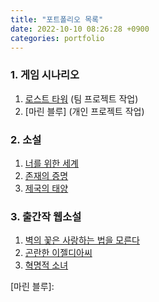 ```yaml
---
title: "포트폴리오 목록"
date: 2022-10-10 08:26:28 +0900
categories: portfolio 
---
```

### 1. 게임 시나리오
  1. [로스트 타워] (팀 프로젝트 작업)
  2. [마린 블루] (개인 프로젝트 작업)

### 2. 소설
  1. [너를 위한 세계]
  2. [존재의 증명]
  3. [제국의 태양]

### 3. 출간작 웹소설
1. [벽의 꽃은 사랑하는 법을 모른다]
2. [곤란한 이젤디아씨]
3. [혁명적 소녀]

  [너를 위한 세계]: https://bloodfairy.github.io/portfolio_romancefantasy_novel/novel1/
  [존재의 증명]: https://bloodfairy.github.io/portfolio_romancefantasy_novel/novel2/
  [제국의 태양]: https://bloodfairy.github.io/portfolio_romancefantasy_novel/novel3/
  [로스트 타워]: https://bloodfairy.github.io/portfolio_scenario/scenario1/
  [벽의 꽃은 사랑하는 법을 모른다]: https://page.kakao.com/content/48703580
  [곤란한 이젤디아씨]: https://series.naver.com/novel/detail.series?productNo=4358389
  [혁명적 소녀]: https://page.kakao.com/content/53484141
  [마린 블루]:
